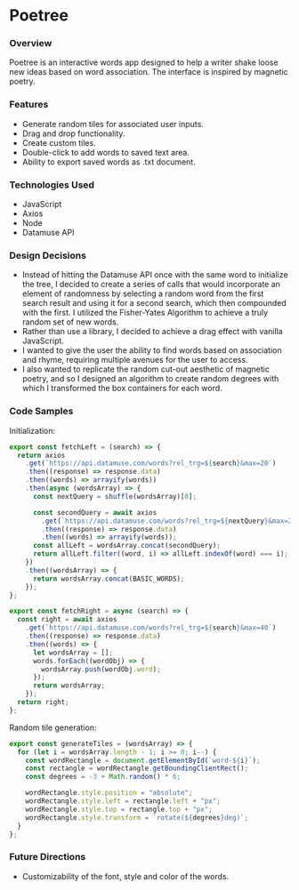 # Poetree
### Overview
Poetree is an interactive words app designed to help a writer shake loose new ideas based on word association. The interface is inspired by magnetic poetry. 

### Features
* Generate random tiles for associated user inputs.
* Drag and drop functionality.
* Create custom tiles.
* Double-click to add words to saved text area.
* Ability to export saved words as .txt document.

### Technologies Used
* JavaScript
* Axios
* Node
* Datamuse API

### Design Decisions
* Instead of hitting the Datamuse API once with the same word to initialize the tree, I decided to create a series of calls that would incorporate an element of randomness by selecting a random word from the first search result and using it for a second search, which then compounded with the first. I utilized the Fisher-Yates Algorithm to achieve a truly random set of new words.
* Rather than use a library, I decided to achieve a drag effect with vanilla JavaScript.
* I wanted to give the user the ability to find words based on association and rhyme, requiring multiple avenues for the user to access.
* I also wanted to replicate the random cut-out aesthetic of magnetic poetry, and so I designed an algorithm to create random degrees with which I transformed the box containers for each word.

### Code Samples
Initialization:
```javascript
export const fetchLeft = (search) => {
  return axios
    .get(`https://api.datamuse.com/words?rel_trg=${search}&max=20`)
    .then((response) => response.data)
    .then((words) => arrayify(words))
    .then(async (wordsArray) => {
      const nextQuery = shuffle(wordsArray)[0];

      const secondQuery = await axios
        .get(`https://api.datamuse.com/words?rel_trg=${nextQuery}&max=20`)
        .then((response) => response.data)
        .then((words) => arrayify(words));
      const allLeft = wordsArray.concat(secondQuery);
      return allLeft.filter((word, i) => allLeft.indexOf(word) === i);
    })
    .then((wordsArray) => {
      return wordsArray.concat(BASIC_WORDS);
    });
};

export const fetchRight = async (search) => {
  const right = await axios
    .get(`https://api.datamuse.com/words?rel_trg=${search}&max=40`)
    .then((response) => response.data)
    .then((words) => {
      let wordsArray = [];
      words.forEach((wordObj) => {
        wordsArray.push(wordObj.word);
      });
      return wordsArray;
    });
  return right;
};
```

Random tile generation:
```javascript
export const generateTiles = (wordsArray) => {
  for (let i = wordsArray.length - 1; i >= 0; i--) {
    const wordRectangle = document.getElementById(`word-${i}`);
    const rectangle = wordRectangle.getBoundingClientRect();
    const degrees = -3 + Math.random() * 6;

    wordRectangle.style.position = "absolute";
    wordRectangle.style.left = rectangle.left + "px";
    wordRectangle.style.top = rectangle.top + "px";
    wordRectangle.style.transform = `rotate(${degrees}deg)`;
  }
};
```

### Future Directions
* Customizability of the font, style and color of the words.
